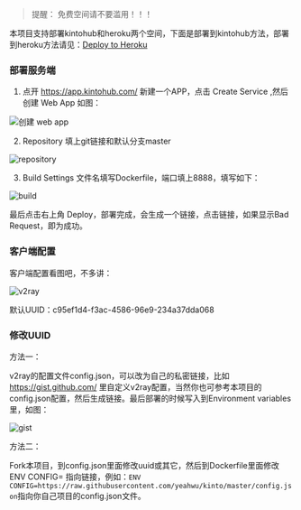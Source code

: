 > 提醒： 免费空间请不要滥用！！！

本项目支持部署kintohub和heroku两个空间，下面是部署到kintohub方法，部署到heroku方法请见：[Deploy to Heroku
](https://github.com/yeahwu/kinto/blob/master/v2-heroku.md)


### 部署服务端
1. 点开 https://app.kintohub.com/ 新建一个APP，点击 Create Service ,然后创建 Web App 如图：

![创建 web app](/img/kinto2.PNG)

2. Repository 填上git链接和默认分支master

![repository](/img/kinto1.PNG)

3. Build Settings 文件名填写Dockerfile，端口填上8888，填写如下：

![build](/img/kinto.PNG)

最后点击右上角 Deploy，部署完成，会生成一个链接，点击链接，如果显示Bad Request，即为成功。

### 客户端配置

客户端配置看图吧，不多讲：

![v2ray](/img/kinto3.jpg)

默认UUID：c95ef1d4-f3ac-4586-96e9-234a37dda068

### 修改UUID

方法一：

v2ray的配置文件config.json，可以改为自己的私密链接，比如 https://gist.github.com/ 里自定义v2ray配置，当然你也可参考本项目的config.json配置，然后生成链接。最后部署的时候写入到Environment variables里，如图：

![gist](/img/kinto4.jpg)

方法二：

Fork本项目，到config.json里面修改uuid或其它，然后到Dockerfile里面修改ENV CONFIG= 指向链接，例如：`ENV CONFIG=https://raw.githubusercontent.com/yeahwu/kinto/master/config.json`指向你自己项目的config.json文件。


